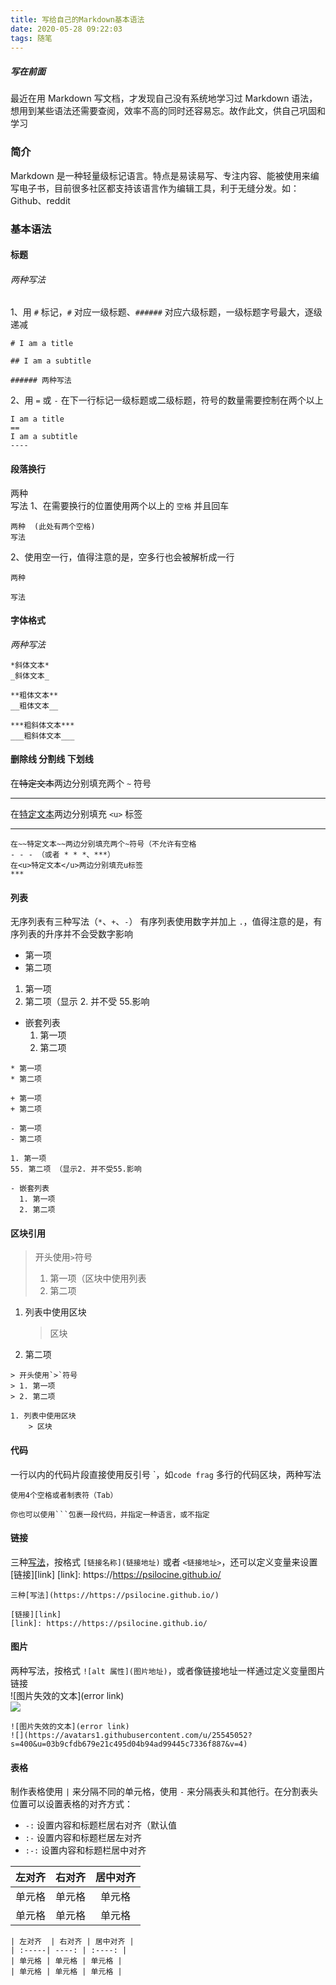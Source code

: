 ```yaml
---
title: 写给自己的Markdown基本语法
date: 2020-05-28 09:22:03
tags: 随笔
---
```


##### 写在前面

最近在用 Markdown 写文档，才发现自己没有系统地学习过 Markdown 语法，想用到某些语法还需要查阅，效率不高的同时还容易忘。故作此文，供自己巩固和学习

### 简介

Markdown 是一种轻量级标记语言。特点是易读易写、专注内容、能被使用来编写电子书，目前很多社区都支持该语言作为编辑工具，利于无缝分发。如：Github、reddit

<!-- more -->

### 基本语法

#### 标题

###### 两种写法

1、用 `#` 标记，`#` 对应一级标题、`######` 对应六级标题，一级标题字号最大，逐级递减

```
# I am a title

## I am a subtitle

###### 两种写法
```

2、用 `=` 或 `-` 在下一行标记一级标题或二级标题，符号的数量需要控制在两个以上

```
I am a title
==
I am a subtitle
----
```

#### 段落换行

两种  
写法
1、在需要换行的位置使用两个以上的 `空格` 并且回车

```
两种  (此处有两个空格)
写法
```

2、使用空一行，值得注意的是，空多行也会被解析成一行

```
两种

写法
```

#### 字体格式

_两种写法_

```
*斜体文本*
_斜体文本_

**粗体文本**
__粗体文本__

***粗斜体文本***
___粗斜体文本___
```

#### 删除线 分割线 下划线

在~~特定文本~~两边分别填充两个 `~` 符号

---

在<u>特定文本</u>两边分别填充 `<u>` 标签

---

```
在~~特定文本~~两边分别填充两个~符号（不允许有空格
- - - （或者 * * *、***）
在<u>特定文本</u>两边分别填充u标签
***
```

#### 列表

无序列表有三种写法（`*`、`+`、`-`）
有序列表使用数字并加上 `.`，值得注意的是，有序列表的升序并不会受数字影响

- 第一项
- 第二项

1. 第一项
2. 第二项（显示 2. 并不受 55.影响

- 嵌套列表
  1. 第一项
  2. 第二项

```
* 第一项
* 第二项

+ 第一项
+ 第二项

- 第一项
- 第二项

1. 第一项
55. 第二项 （显示2. 并不受55.影响

- 嵌套列表
  1. 第一项
  2. 第二项
```

#### 区块引用

> 开头使用`>`符号
>
> 1. 第一项（区块中使用列表
> 2. 第二项

1. 列表中使用区块
   > 区块
2. 第二项

```
> 开头使用`>`符号
> 1. 第一项
> 2. 第二项

1. 列表中使用区块
    > 区块
```

#### 代码

一行以内的代码片段直接使用反引号 \`，如`code frag`
多行的代码区块，两种写法

    使用4个空格或者制表符（Tab）

````
你也可以使用```包裹一段代码，并指定一种语言，或不指定
````

#### 链接

三种[写法](https://https://psilocine.github.io/)，按格式 `[链接名称](链接地址)` 或者 `<链接地址>`，还可以定义变量来设置[链接][link]
[link]: https://https://psilocine.github.io/

```
三种[写法](https://https://psilocine.github.io/)

[链接][link]
[link]: https://https://psilocine.github.io/
```

#### 图片

两种写法，按格式 `![alt 属性](图片地址)`，或者像链接地址一样通过定义变量图片链接  
![图片失效的文本](error link)  
![](https://avatars1.githubusercontent.com/u/25545052?s=400&u=03b9cfdb679e21c495d04b94ad99445c7336f887&v=4)

```
![图片失效的文本](error link)
![](https://avatars1.githubusercontent.com/u/25545052?s=400&u=03b9cfdb679e21c495d04b94ad99445c7336f887&v=4)
```

#### 表格

制作表格使用 `|` 来分隔不同的单元格，使用 `-` 来分隔表头和其他行。在分割表头位置可以设置表格的对齐方式：

- `-:` 设置内容和标题栏居右对齐（默认值
- `:-` 设置内容和标题栏居左对齐
- `:-:` 设置内容和标题栏居中对齐

| 左对齐 | 右对齐 | 居中对齐 |
| :----- | -----: | :------: |
| 单元格 | 单元格 |  单元格  |
| 单元格 | 单元格 |  单元格  |

```
| 左对齐  | 右对齐 | 居中对齐 |
| :-----| ----: | :----: |
| 单元格 | 单元格 | 单元格 |
| 单元格 | 单元格 | 单元格 |
```
